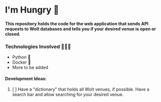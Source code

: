 # I'm Hungry 💙

#### This repository holds the code for the web application that sends API requests to Wolt databases and tells you if your desired venue is open or closed.

### Technologies Involved 👨🏽‍💻

- Python 🐍
- Docker 🐋
- More to be added

#### Development Ideas:

1. [ ] Have a "dictionary" that holds all Wolt venues, if possible. Have a search bar and allow searching for your desired venue.
